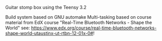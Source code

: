 Guitar stomp box using the Teensy 3.2

Build system based on GNU automake
Multi-tasking based on course material from EdX course "Real-Time Bluetooth Networks - Shape the World"
see: https://www.edx.org/course/real-time-bluetooth-networks-shape-world-utaustinx-ut-rtbn-12-01x-0#!
